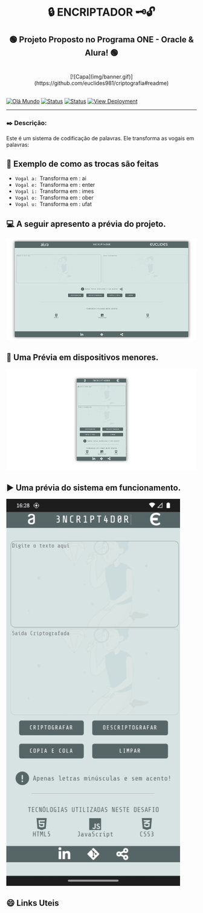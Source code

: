 # <div align="center">:lock: ENCRIPTADOR :old_key::unlock:</div>
 
## <div align="center">:green_circle: Projeto Proposto no Programa ONE - Oracle & Alura! :green_circle:</div>

<br>

<div align="center"> [![Capa](img/banner.gif)](https://github.com/euclides981/criptografia#readme) </div>

<br>

[![Olá Mundo](https://shields.io/badge/Olá-Mundo-blue)](https://github.com/euclides981/criptografia#readme) 
[![Status](https://shields.io/badge/STATUS-V%200.1%20Concluído-green)](https://github.com/euclides981/criptografia#readme) 
[![Status](https://shields.io/badge/Tecnologias%20Utilizadas-|%20HTML%205%20|%20CSS%203%20|%20JavaScript%20|-orange)](https://github.com/euclides981/criptografia#readme) 
[![View Deployment](https://shields.io/badge/View-Deployment-yellow.svg)](https://euclides981.github.io/criptografia) 

---
### :black_nib: Descrição:

Este é um sistema de codificação de palavras. Ele transforma as vogais em palavras:

## :arrows_counterclockwise: Exemplo de como as trocas são feitas

- `Vogal a: `Transforma em : ai
- `Vogal e: `Transforma em : enter
- `Vogal i: `Transforma em : imes
- `Vogal o: `Transforma em : ober
- `Vogal u: `Transforma em : ufat

## :computer: A seguir apresento a prévia do projeto.

[![Prévia do Projeto](img/previa.png)](https://github.com/euclides981/criptografia#readme)

## :iphone: Uma Prévia em dispositivos menores.

[![Prévia do Projeto](img/previa_mobile.png)](https://github.com/euclides981/criptografia#readme)

## :arrow_forward: Uma prévia do sistema em funcionamento.

[![Prévia do Projeto](img/previa.gif)](https://github.com/euclides981/criptografia#readme)

## :smile: Links Uteis
